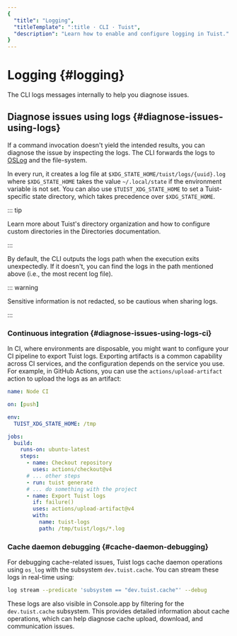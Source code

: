 ```yaml
---
{
  "title": "Logging",
  "titleTemplate": ":title · CLI · Tuist",
  "description": "Learn how to enable and configure logging in Tuist."
}
---
```

# Logging {#logging}

The CLI logs messages internally to help you diagnose issues.

## Diagnose issues using logs {#diagnose-issues-using-logs}

If a command invocation doesn't yield the intended results, you can diagnose the issue by inspecting the logs. The CLI forwards the logs to [OSLog](https://developer.apple.com/documentation/os/oslog) and the file-system.

In every run, it creates a log file at `$XDG_STATE_HOME/tuist/logs/{uuid}.log` where `$XDG_STATE_HOME` takes the value `~/.local/state` if the environment variable is not set. You can also use `$TUIST_XDG_STATE_HOME` to set a Tuist-specific state directory, which takes precedence over `$XDG_STATE_HOME`.

::: tip
<!-- -->
Learn more about Tuist's directory organization and how to configure custom directories in the <LocalizedLink href="/cli/directories">Directories documentation</LocalizedLink>.
<!-- -->
:::

By default, the CLI outputs the logs path when the execution exits unexpectedly. If it doesn't, you can find the logs in the path mentioned above (i.e., the most recent log file).

::: warning
<!-- -->
Sensitive information is not redacted, so be cautious when sharing logs.
<!-- -->
:::

### Continuous integration {#diagnose-issues-using-logs-ci}

In CI, where environments are disposable, you might want to configure your CI pipeline to export Tuist logs.
Exporting artifacts is a common capability across CI services, and the configuration depends on the service you use.
For example, in GitHub Actions, you can use the `actions/upload-artifact` action to upload the logs as an artifact:

```yaml
name: Node CI

on: [push]

env:
  TUIST_XDG_STATE_HOME: /tmp

jobs:
  build:
    runs-on: ubuntu-latest
    steps:
      - name: Checkout repository
        uses: actions/checkout@v4
      # ... other steps
      - run: tuist generate
      # ... do something with the project
      - name: Export Tuist logs
        if: failure()
        uses: actions/upload-artifact@v4
        with:
          name: tuist-logs
          path: /tmp/tuist/logs/*.log
```

### Cache daemon debugging {#cache-daemon-debugging}

For debugging cache-related issues, Tuist logs cache daemon operations using `os_log` with the subsystem `dev.tuist.cache`. You can stream these logs in real-time using:

```bash
log stream --predicate 'subsystem == "dev.tuist.cache"' --debug
```

These logs are also visible in Console.app by filtering for the `dev.tuist.cache` subsystem. This provides detailed information about cache operations, which can help diagnose cache upload, download, and communication issues.
